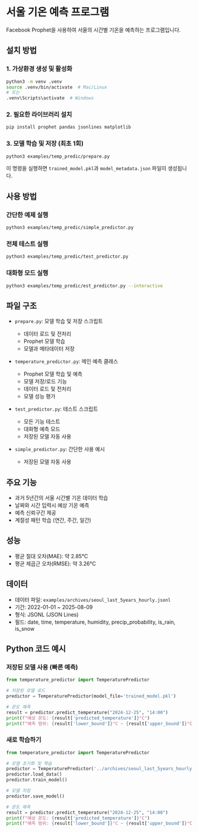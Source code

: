 # 서울 기온 예측 프로그램

Facebook Prophet을 사용하여 서울의 시간별 기온을 예측하는 프로그램입니다.

## 설치 방법

### 1. 가상환경 생성 및 활성화
```bash
python3 -m venv .venv
source .venv/bin/activate  # Mac/Linux
# 또는
.venv\Scripts\activate  # Windows
```

### 2. 필요한 라이브러리 설치
```bash
pip install prophet pandas jsonlines matplotlib
```

### 3. 모델 학습 및 저장 (최초 1회)
```bash
python3 examples/temp_predic/prepare.py
```
이 명령을 실행하면 `trained_model.pkl`과 `model_metadata.json` 파일이 생성됩니다.

## 사용 방법

### 간단한 예제 실행
```bash
python3 examples/temp_predic/simple_predictor.py
```

### 전체 테스트 실행
```bash
python3 examples/temp_predic/test_predictor.py
```

### 대화형 모드 실행
```bash
python3 examples/temp_predic/est_predictor.py --interactive
```

## 파일 구조

- `prepare.py`: 모델 학습 및 저장 스크립트
  - 데이터 로드 및 전처리
  - Prophet 모델 학습
  - 모델과 메타데이터 저장

- `temperature_predictor.py`: 메인 예측 클래스
  - Prophet 모델 학습 및 예측
  - 모델 저장/로드 기능
  - 데이터 로드 및 전처리
  - 모델 성능 평가

- `test_predictor.py`: 테스트 스크립트
  - 모든 기능 테스트
  - 대화형 예측 모드
  - 저장된 모델 자동 사용

- `simple_predictor.py`: 간단한 사용 예시
  - 저장된 모델 자동 사용

## 주요 기능

- 과거 5년간의 서울 시간별 기온 데이터 학습
- 날짜와 시간 입력시 예상 기온 예측
- 예측 신뢰구간 제공
- 계절성 패턴 학습 (연간, 주간, 일간)

## 성능

- 평균 절대 오차(MAE): 약 2.85°C
- 평균 제곱근 오차(RMSE): 약 3.26°C

## 데이터

- 데이터 파일: `examples/archives/seoul_last_5years_hourly.jsonl`
- 기간: 2022-01-01 ~ 2025-08-09
- 형식: JSONL (JSON Lines)
- 필드: date, time, temperature, humidity, precip_probability, is_rain, is_snow

## Python 코드 예시

### 저장된 모델 사용 (빠른 예측)
```python
from temperature_predictor import TemperaturePredictor

# 저장된 모델 로드
predictor = TemperaturePredictor(model_file='trained_model.pkl')

# 온도 예측
result = predictor.predict_temperature("2024-12-25", "14:00")
print(f"예상 온도: {result['predicted_temperature']}°C")
print(f"예측 범위: {result['lower_bound']}°C ~ {result['upper_bound']}°C")
```

### 새로 학습하기
```python
from temperature_predictor import TemperaturePredictor

# 모델 초기화 및 학습
predictor = TemperaturePredictor('../archives/seoul_last_5years_hourly.jsonl')
predictor.load_data()
predictor.train_model()

# 모델 저장
predictor.save_model()

# 온도 예측
result = predictor.predict_temperature("2024-12-25", "14:00")
print(f"예상 온도: {result['predicted_temperature']}°C")
print(f"예측 범위: {result['lower_bound']}°C ~ {result['upper_bound']}°C")
```